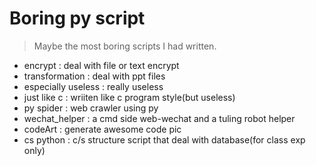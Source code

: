 # Boring py script

> Maybe the most boring scripts I had written.

+ encrypt : deal with file or text encrypt
+ transformation : deal with ppt files
+ especially useless : really useless
+ just like c : wriiten like c program style(but useless)
+ py spider : web crawler using py
+ wechat_helper : a cmd side web-wechat and a tuling robot helper
+ codeArt : generate awesome code pic
+ cs python : c/s structure script that deal with database(for class exp only)
